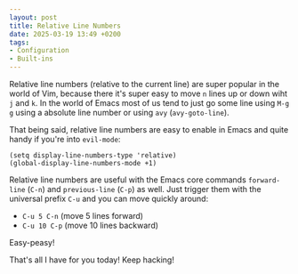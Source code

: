 ```yaml
---
layout: post
title: Relative Line Numbers
date: 2025-03-19 13:49 +0200
tags:
- Configuration
- Built-ins
---
```


Relative line numbers (relative to the current line) are super popular in the world of Vim,
because there it's super easy to move `n` lines up or down wiht `j` and `k`.
In the world of Emacs most of us tend to just go some line using `M-g g` using a absolute
line number or using `avy` (`avy-goto-line`).

That being said, relative line numbers are easy to enable in Emacs and quite handy if you're into
`evil-mode`:

``` emacs-lisp
(setq display-line-numbers-type 'relative)
(global-display-line-numbers-mode +1)
```

Relative line numbers are useful with the Emacs core commands `forward-line`
(`C-n`) and `previous-line` (`C-p`) as well.  Just trigger them with the universal prefix
`C-u` and you can move quickly around:

- `C-u 5 C-n` (move 5 lines forward)
- `C-u 10 C-p` (move 10 lines backward)

Easy-peasy!

That's all I have for you today! Keep hacking!
